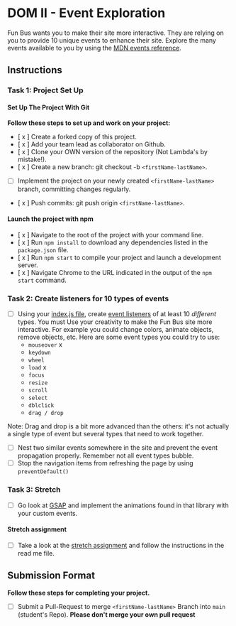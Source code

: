 # DOM II - Event Exploration

Fun Bus wants you to make their site more interactive. They are relying on you to provide 10 unique events to enhance their site. Explore the many events available to you by using the [MDN events reference](https://developer.mozilla.org/en-US/docs/Web/Events).

## Instructions

### Task 1: Project Set Up

#### Set Up The Project With Git

**Follow these steps to set up and work on your project:**

- [ x ] Create a forked copy of this project.
- [ x ] Add your team lead as collaborator on Github.
- [ x ] Clone your OWN version of the repository (Not Lambda's by mistake!).
- [ x ] Create a new branch: git checkout -b `<firstName-lastName>`.
- [ ] Implement the project on your newly created `<firstName-lastName>` branch, committing changes regularly.
- [ x ] Push commits: git push origin `<firstName-lastName>`.

#### Launch the project with npm

- [ x ] Navigate to the root of the project with your command line.
- [ x ] Run `npm install` to download any dependencies listed in the `package.json` file.
- [ x ] Run `npm start` to compile your project and launch a development server.
- [ x ] Navigate Chrome to the URL indicated in the output of the `npm start` command.

### Task 2: Create listeners for 10 types of events

- [ ] Using your [index.js file](js/index.js), create [event listeners](https://developer.mozilla.org/en-US/docs/Web/Events) of at least 10 _different_ types. You must Use your creativity to make the Fun Bus site more interactive. For example you could change colors, animate objects, remove objects, etc. Here are some event types you could try to use:
  - `mouseover` x
  - `keydown`
  - `wheel`
  - `load` x
  - `focus`
  - `resize`
  - `scroll`
  - `select`
  - `dblclick`
  - `drag / drop`

Note: Drag and drop is a bit more advanced than the others: it's not actually a single type of event but several types that need to work together.

- [ ] Nest two similar events somewhere in the site and prevent the event propagation properly. Remember not all event types bubble.
- [ ] Stop the navigation items from refreshing the page by using `preventDefault()`

### Task 3: Stretch

- [ ] Go look at [GSAP](https://greensock.com/) and implement the animations found in that library with your custom events.

#### Stretch assignment

- [ ] Take a look at the [stretch assignment](stretch-assignment) and follow the instructions in the read me file.

## Submission Format

**Follow these steps for completing your project.**

- [ ] Submit a Pull-Request to merge `<firstName-lastName>` Branch into `main` (student's Repo). **Please don't merge your own pull request**
